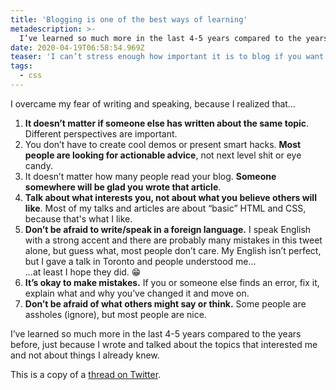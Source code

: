 ```yaml
---
title: 'Blogging is one of the best ways of learning'
metadescription: >-
  I’ve learned so much more in the last 4-5 years compared to the years before, just because I wrote and talked about the topics that interested me and not about things I already knew.
date: 2020-04-19T06:58:54.969Z
teaser: 'I can’t stress enough how important it is to blog if you want to become better at web development. You learn so much more by explaining something in your own words than by just reading and copying & pasting.'
tags:
  - css
---
```


I overcame my fear of writing and speaking, because I realized that…

1. **It doesn’t matter if someone else has written about the same topic**. Different perspectives are important.
2. You don’t have to create cool demos or present smart hacks. **Most people are looking for actionable advice**, not next level shit or eye candy.
3. It doesn’t matter how many people read your blog. **Someone somewhere will be glad you wrote that article**.
4. **Talk about what interests you, not about what you believe others will like**. Most of my talks and articles are about “basic” HTML and CSS, because that's what I like.
5. **Don’t be afraid to write/speak in a foreign language.** I speak English with a strong accent and there are probably many mistakes in this tweet alone, but guess what, most people don’t care. My English isn’t perfect, but I gave a talk in Toronto and people understood me…<br>
   …at least I hope they did. 😁
6. **It’s okay to make mistakes.** If you or someone else finds an error, fix it, explain what and why you’ve changed it and move on.
7. **Don’t be afraid of what others might say or think.** Some people are assholes (ignore), but most people are nice.

I’ve learned so much more in the last 4-5 years compared to the years before, just because I wrote and talked about the topics that interested me and not about things I already knew.

This is a copy of a [thread on Twitter](https://twitter.com/mmatuzo/status/1251857510186856449).
